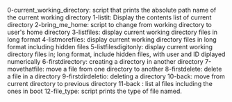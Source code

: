 0-current_working_directory: script that prints the absolute path name of the current working directory
1-listit: Display the contents list of current directory
2-bring_me_home: script to change from working directory to user's home directory
3-listfiles: display current working directory files in long format
4-listmorefiles: display current working directory files in long format including hidden files
5-listfilesdigitonly: display current working directory files in; long format, include hidden files, with user and ID diplayed numerically
6-firstdirectory: creating a directory in another directory
7-movethatfile: move a file from one directory to another
8-firstdelete: delete a file in a directory
9-firstdirdeletio: deleting a directory
10-back: move from current directory to previous directory
11-back : list al files including the ones in boot
12-file_type: script prints the type of file named.
